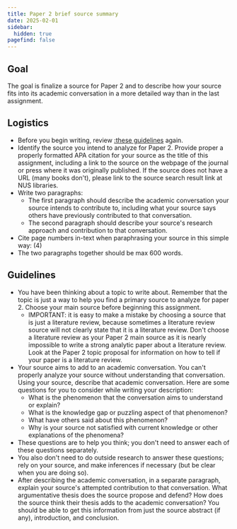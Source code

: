 ```yaml
---
title: Paper 2 brief source summary
date: 2025-02-01
sidebar:
  hidden: true
pagefind: false
---
```


## Goal

The goal is finalize a source for Paper 2 and to describe how your source fits into its academic conversation in a more detailed way than in the last assignment.

## Logistics

- Before you begin writing, review [:these guidelines](/course-ntw2029/assignments/papers/p2-1-overview/#x-these-guidelines) again.
- Identify the source you intend to analyze for Paper 2. Provide proper a properly formatted APA citation for your source as the title of this assignment, including a link to the source on the webpage of the journal or press where it was originally published. If the source does not have a URL (many books don't), please link to the source search result link at NUS libraries.
- Write two paragraphs:
	- The first paragraph should describe the academic conversation your source intends to contribute to, including what your source says others have previously contributed to that conversation.
	- The second paragraph should describe your source's research approach and contribution to that conversation.
- Cite page numbers in-text when paraphrasing your source in this simple way: (4)
- The two paragraphs together should be max 600 words.

## Guidelines

- You have been thinking about a topic to write about. Remember that the topic is just a way to help you find a primary source to analyze for paper 2. Choose your main source before beginning this assignment.
	- IMPORTANT: it is easy to make a mistake by choosing a source that is just a literature review, because sometimes a literature review source will not clearly state that it is a literature review. Don't choose a literature review as your Paper 2 main source as it is nearly impossible to write a strong analytic paper about a literature review. Look at the Paper 2 topic proposal for information on how to tell if your paper is a literature review.
- Your source aims to add to an academic conversation. You can't properly analyze your source without understanding that conversation. Using your source, describe that academic conversation. Here are some questions for you to consider while writing your description:
	- What is the phenomenon that the conversation aims to understand or explain?
	- What is the knowledge gap or puzzling aspect of that phenomenon?
	- What have others said about this phenomenon?
	- Why is your source not satisfied with current knowledge or other explanations of the phenomena?
- These questions are to help you think; you don't need to answer each of these questions separately.
- You also don't need to do outside research to answer these questions; rely on your source, and make inferences if necessary (but be clear when you are doing so).
- After describing the academic conversation, in a separate paragraph, explain your source's attempted contribution to that conversation. What argumentative thesis does the source propose and defend? How does the source think their thesis adds to the academic conversation? You should be able to get this information from just the source abstract (if any), introduction, and conclusion.
